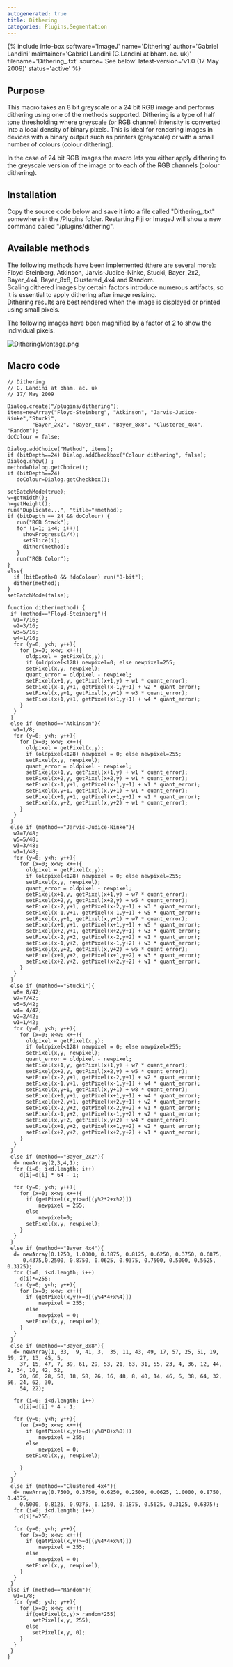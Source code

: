 ```yaml
---
autogenerated: true
title: Dithering
categories: Plugins,Segmentation
---
```


{% include info-box software='ImageJ' name='Dithering' author='Gabriel Landini' maintainer='Gabriel Landini (G.Landini at bham. ac. uk)' filename='Dithering\_.txt' source='See below' latest-version='v1.0 (17 May 2009)' status='active' %}

## Purpose

This macro takes an 8 bit greyscale or a 24 bit RGB image and performs dithering using one of the methods supported. Dithering is a type of half tone thresholding where greyscale (or RGB channel) intensity is converted into a local density of binary pixels. This is ideal for rendering images in devices with a binary output such as printers (greyscale) or with a small number of colours (colour dithering).

In the case of 24 bit RGB images the macro lets you either apply dithering to the greyscale version of the image or to each of the RGB channels (colour dithering).

## Installation

Copy the source code below and save it into a file called "Dithering\_.txt" somewhere in the /Plugins folder. Restarting Fiji or ImageJ will show a new command called "/plugins/dithering".

## Available methods

The following methods have been implemented (there are several more): Floyd-Steinberg, Atkinson, Jarvis-Judice-Ninke, Stucki, Bayer\_2x2, Bayer\_4x4, Bayer\_8x8, Clustered\_4x4 and Random.  
Scaling dithered images by certain factors introduce numerous artifacts, so it is essential to apply dithering after image resizing.  
Dithering results are best rendered when the image is displayed or printed using small pixels.

The following images have been magnified by a factor of 2 to show the individual pixels.

![](/media/ditheringmontage.png "DitheringMontage.png")

## Macro code


    // Dithering
    // G. Landini at bham. ac. uk
    // 17/ May 2009

    Dialog.create("/plugins/dithering");
    items=newArray("Floyd-Steinberg", "Atkinson", "Jarvis-Judice-Ninke","Stucki",
            "Bayer_2x2", "Bayer_4x4", "Bayer_8x8", "Clustered_4x4", "Random");
    doColour = false;

    Dialog.addChoice("Method", items);
    if (bitDepth==24) Dialog.addCheckbox("Colour dithering", false);
    Dialog.show() ;
    method=Dialog.getChoice();
    if (bitDepth==24)
       doColour=Dialog.getCheckbox();

    setBatchMode(true);
    w=getWidth();
    h=getHeight();
    run("Duplicate...", "title="+method);
    if (bitDepth == 24 && doColour) {
       run("RGB Stack");
       for (i=1; i<4; i++){
         showProgress(i/4);
         setSlice(i);
         dither(method);
       } 
       run("RGB Color");
    }
    else{
      if (bitDepth>8 && !doColour) run("8-bit");
      dither(method);
    }
    setBatchMode(false);

    function dither(method) {
     if (method=="Floyd-Steinberg"){
      w1=7/16;
      w2=3/16;
      w3=5/16;
      w4=1/16;
      for (y=0; y<h; y++){
        for (x=0; x<w; x++){
          oldpixel = getPixel(x,y);
          if (oldpixel<128) newpixel=0; else newpixel=255;
          setPixel(x,y, newpixel);
          quant_error = oldpixel - newpixel;
          setPixel(x+1,y, getPixel(x+1,y) + w1 * quant_error);
          setPixel(x-1,y+1, getPixel(x-1,y+1) + w2 * quant_error);
          setPixel(x,y+1, getPixel(x,y+1) + w3 * quant_error);
          setPixel(x+1,y+1, getPixel(x+1,y+1) + w4 * quant_error);
        }
      }
     }
     else if (method=="Atkinson"){
      w1=1/8;
      for (y=0; y<h; y++){
        for (x=0; x<w; x++){
          oldpixel = getPixel(x,y);
          if (oldpixel<128) newpixel = 0; else newpixel=255;
          setPixel(x,y, newpixel);
          quant_error = oldpixel - newpixel;
          setPixel(x+1,y, getPixel(x+1,y) + w1 * quant_error);
          setPixel(x+2,y, getPixel(x+2,y) + w1 * quant_error);
          setPixel(x-1,y+1, getPixel(x-1,y+1) + w1 * quant_error);
          setPixel(x,y+1, getPixel(x,y+1) + w1 * quant_error);
          setPixel(x+1,y+1, getPixel(x+1,y+1) + w1 * quant_error);
          setPixel(x,y+2, getPixel(x,y+2) + w1 * quant_error);
        }
      }
     }
     else if (method=="Jarvis-Judice-Ninke"){
      w7=7/48;
      w5=5/48;
      w3=3/48;
      w1=1/48;
      for (y=0; y<h; y++){
        for (x=0; x<w; x++){
          oldpixel = getPixel(x,y);
          if (oldpixel<128) newpixel = 0; else newpixel=255;
          setPixel(x,y, newpixel);
          quant_error = oldpixel - newpixel;
          setPixel(x+1,y, getPixel(x+1,y) + w7 * quant_error);
          setPixel(x+2,y, getPixel(x+2,y) + w5 * quant_error);
          setPixel(x-2,y+1, getPixel(x-2,y+1) + w3 * quant_error);
          setPixel(x-1,y+1, getPixel(x-1,y+1) + w5 * quant_error);
          setPixel(x,y+1, getPixel(x,y+1) + w7 * quant_error);
          setPixel(x+1,y+1, getPixel(x+1,y+1) + w5 * quant_error);
          setPixel(x+2,y+1, getPixel(x+2,y+1) + w3 * quant_error);
          setPixel(x-2,y+2, getPixel(x-2,y+2) + w1 * quant_error);
          setPixel(x-1,y+2, getPixel(x-1,y+2) + w3 * quant_error);
          setPixel(x,y+2, getPixel(x,y+2) + w5 * quant_error);
          setPixel(x+1,y+2, getPixel(x+1,y+2) + w3 * quant_error);
          setPixel(x+2,y+2, getPixel(x+2,y+2) + w1 * quant_error);
        }
      }
     }
     else if (method=="Stucki"){
      w8= 8/42;
      w7=7/42;
      w5=5/42;
      w4= 4/42;
      w2=2/42;
      w1=1/42;
      for (y=0; y<h; y++){
        for (x=0; x<w; x++){
          oldpixel = getPixel(x,y);
          if (oldpixel<128) newpixel = 0; else newpixel=255;
          setPixel(x,y, newpixel);
          quant_error = oldpixel - newpixel;
          setPixel(x+1,y, getPixel(x+1,y) + w7 * quant_error);
          setPixel(x+2,y, getPixel(x+2,y) + w5 * quant_error);
          setPixel(x-2,y+1, getPixel(x-2,y+1) + w2 * quant_error);
          setPixel(x-1,y+1, getPixel(x-1,y+1) + w4 * quant_error);
          setPixel(x,y+1, getPixel(x,y+1) + w8 * quant_error);
          setPixel(x+1,y+1, getPixel(x+1,y+1) + w4 * quant_error);
          setPixel(x+2,y+1, getPixel(x+2,y+1) + w2 * quant_error);
          setPixel(x-2,y+2, getPixel(x-2,y+2) + w1 * quant_error);
          setPixel(x-1,y+2, getPixel(x-1,y+2) + w2 * quant_error);
          setPixel(x,y+2, getPixel(x,y+2) + w4 * quant_error);
          setPixel(x+1,y+2, getPixel(x+1,y+2) + w2 * quant_error);
          setPixel(x+2,y+2, getPixel(x+2,y+2) + w1 * quant_error);
        }
      }
     }
     else if (method=="Bayer_2x2"){
      d= newArray(2,3,4,1);
      for (i=0; i<d.length; i++)
        d[i]=d[i] * 64 - 1;

      for (y=0; y<h; y++){
        for (x=0; x<w; x++){
          if (getPixel(x,y)>=d[(y%2*2+x%2)])
              newpixel = 255; 
          else 
              newpixel=0;
          setPixel(x,y, newpixel);
        }
      }
     }
     else if (method=="Bayer_4x4"){
      d= newArray(0.1250, 1.0000, 0.1875, 0.8125, 0.6250, 0.3750, 0.6875,
         0.4375,0.2500, 0.8750, 0.0625, 0.9375, 0.7500, 0.5000, 0.5625, 0.3125);
      for (i=0; i<d.length; i++)
        d[i]*=255;
      for (y=0; y<h; y++){
        for (x=0; x<w; x++){
          if (getPixel(x,y)>=d[(y%4*4+x%4)])
              newpixel = 255; 
          else 
              newpixel = 0;
          setPixel(x,y, newpixel);
        }
      }
     }
     else if (method=="Bayer_8x8"){
      d= newArray(1, 33,  9, 41, 3,  35, 11, 43, 49, 17, 57, 25, 51, 19, 59, 27, 13, 45, 5, 
        37, 15, 47, 7, 39, 61, 29, 53, 21, 63, 31, 55, 23, 4, 36, 12, 44, 2, 34, 10, 42, 52,
        20, 60, 28, 50, 18, 58, 26, 16, 48, 8, 40, 14, 46, 6, 38, 64, 32, 56, 24, 62, 30,
        54, 22);

      for (i=0; i<d.length; i++)
        d[i]=d[i] * 4 - 1;

      for (y=0; y<h; y++){
        for (x=0; x<w; x++){
          if (getPixel(x,y)>=d[(y%8*8+x%8)])
              newpixel = 255; 
          else 
              newpixel = 0;
          setPixel(x,y, newpixel);

        }
      }
     }
     else if (method=="Clustered_4x4"){
      d= newArray(0.7500, 0.3750, 0.6250, 0.2500, 0.0625, 1.0000, 0.8750, 0.4375,
        0.5000, 0.8125, 0.9375, 0.1250, 0.1875, 0.5625, 0.3125, 0.6875);
      for (i=0; i<d.length; i++)
        d[i]*=255;

      for (y=0; y<h; y++){
        for (x=0; x<w; x++){
          if (getPixel(x,y)>=d[(y%4*4+x%4)])
              newpixel = 255; 
          else 
              newpixel = 0;
          setPixel(x,y, newpixel);
        }
      }
     }
    else if (method=="Random"){
      w1=1/8;
      for (y=0; y<h; y++){
        for (x=0; x<w; x++){
          if(getPixel(x,y)> random*255)
            setPixel(x,y, 255);
          else   
            setPixel(x,y, 0);
        }
      }
     }
    }

 
